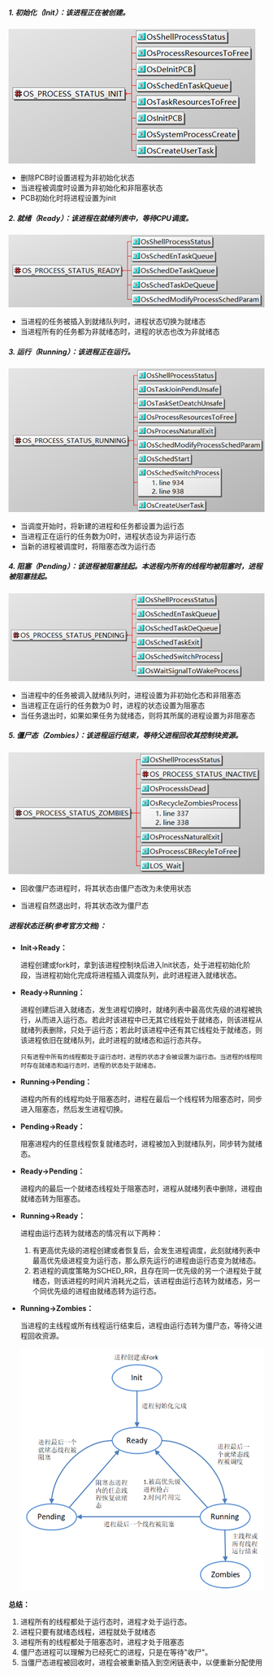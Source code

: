 
##### 1. 初始化（Init）：该进程正在被创建。

![初始化](https://github.com/lyj-ee/harmmyOS-learning/blob/main/images/process-status-init.png?raw=true)

 - 删除PCB时设置进程为非初始化状态
 - 当进程被调度时设置为非初始化和非阻塞状态
 - PCB初始化时将进程设置为init

##### 2. 就绪（Ready）：该进程在就绪列表中，等待CPU调度。

![就绪态](https://github.com/lyj-ee/harmmyOS-learning/blob/main/images/process-status-ready.png?raw=true)

- 当进程的任务被插入到就绪队列时，进程状态切换为就绪态
- 当进程所有的任务都为非就绪态时，进程的状态也改为非就绪态

##### 3. 运行（Running）：该进程正在运行。

![运行态](https://github.com/lyj-ee/harmmyOS-learning/blob/main/images/process-status-running.png?raw=true)

- 当调度开始时，将新建的进程和任务都设置为运行态
- 当进程正在运行的任务数为0时，进程状态设为非运行态
- 当新的进程被调度时，将阻塞态改为运行态

##### 4. 阻塞（Pending）：该进程被阻塞挂起。本进程内所有的线程均被阻塞时，进程被阻塞挂起。

![阻塞态](https://github.com/lyj-ee/harmmyOS-learning/blob/main/images/process-status-pending.png?raw=true)

- 当进程中的任务被调入就绪队列时，进程设置为非初始化态和非阻塞态
- 当进程正在运行的任务数为0 时，进程的状态设置为阻塞态
- 当任务退出时，如果如果任务为就绪态，则将其所属的进程设置为非阻塞态

##### 5. 僵尸态（Zombies）：该进程运行结束，等待父进程回收其控制块资源。

![僵尸态](https://github.com/lyj-ee/harmmyOS-learning/blob/main/images/process-status-zombies.png?raw=true)

- 回收僵尸态进程时，将其状态由僵尸态改为未使用状态

- 当进程自然退出时，将其状态改为僵尸态



##### 进程状态迁移(参考官方文档)：

- **Init→Ready：** 

  进程创建或fork时，拿到该进程控制块后进入Init状态，处于进程初始化阶段，当进程初始化完成将进程插入调度队列，此时进程进入就绪状态。 

- **Ready→Running：** 

  进程创建后进入就绪态，发生进程切换时，就绪列表中最高优先级的进程被执行，从而进入运行态。若此时该进程中已无其它线程处于就绪态，则该进程从就绪列表删除，只处于运行态；若此时该进程中还有其它线程处于就绪态，则该进程依旧在就绪队列，此时进程的就绪态和运行态共存。 

  ```
  只有进程中所有的线程都处于运行态时，进程的状态才会被设置为运行态。当进程的线程同时存在就绪态和运行态时，进程的状态处于就绪态。
  ```

- **Running→Pending：** 

  进程内所有的线程均处于阻塞态时，进程在最后一个线程转为阻塞态时，同步进入阻塞态，然后发生进程切换。 

- **Pending→Ready：** 

  阻塞进程内的任意线程恢复就绪态时，进程被加入到就绪队列，同步转为就绪态。  

- **Ready→Pending：** 

  进程内的最后一个就绪态线程处于阻塞态时，进程从就绪列表中删除，进程由就绪态转为阻塞态。 

- **Running→Ready：** 

  进程由运行态转为就绪态的情况有以下两种：

  1. 有更高优先级的进程创建或者恢复后，会发生进程调度，此刻就绪列表中最高优先级进程变为运行态，那么原先运行的进程由运行态变为就绪态。
  2. 若进程的调度策略为SCHED_RR，且存在同一优先级的另一个进程处于就绪态，则该进程的时间片消耗光之后，该进程由运行态转为就绪态，另一个同优先级的进程由就绪态转为运行态。

- **Running→Zombies：** 

  当进程的主线程或所有线程运行结束后，进程由运行态转为僵尸态，等待父进程回收资源。 

  ![进程各状态之间的切换条件](https://github.com/lyj-ee/harmmyOS-learning/blob/main/images/process-status-change.png?raw=true)

**总结：**

1. 进程所有的线程都处于运行态时，进程才处于运行态。
2. 进程只要有就绪态线程，进程就处于就绪态
3. 进程所有的线程都处于阻塞态时，进程才处于阻塞态
4. 僵尸态进程可以理解为已经死亡的进程，只是在等待"收尸"。
5. 当僵尸态进程被回收时，进程会被重新插入到空闲链表中，以便重新分配使用